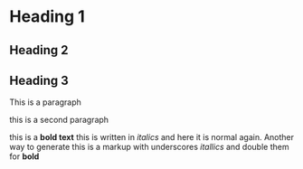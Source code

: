 
# Heading 1
## Heading 2
## Heading 3

This is a paragraph

this is a second paragraph

this is a **bold text** this is written in *italics* and here it is normal again. Another way to generate this is a markup with underscores _itallics_ and double them for __bold__
